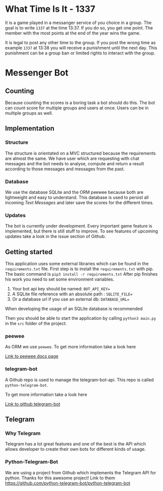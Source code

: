 # What Time Is It - 1337

It is a game played in a messanger service of you choice in a group.
The goal is to write `1337` at the time 13:37. If you do so, you get one point.
The member with the most points at the end of the year wins the game.

It is legal to post any other time to the group. If you post the wrong time as example `1337` at 13:38
you will receive a punishment until the next day. This punishment can be a group ban or
limited rights to interact with the group.

# Messenger Bot

## Counting

Because counting the scores is a boring task a bot should do this. The bot can count score for
multiple groups and users at once. Users can be in multiple groups as well.

## Implementation

### Structure

The structure is orientated on a MVC structured because the requirements are almost the same.
We have user which are requesting with chat messages and the bot needs to analyse, compute and return a result
according to those messages and messages from the past.

### Database

We use the database SQLite and the ORM peewee because both are lightweight and easy to understand.
This database is used to persist all incoming *Text Messages* and later
save the scores for the different times.

### Updates

The bot is currently under development. Every important game feature is implemented, but there is
still stuff to improve. To see features of upcoming updates take a look in the issue section of Github.
## Getting started

This application uses some external libraries which can be found in the `requirements.txt` file.
First step is to install the `requirements.txt` with pip. The basic command is `pip3 install -r requirements.txt`
After pip finishes his work you need to
set some environment variables.

1. Your bot api key should be named: `BOT_API_KEY=`
2. A SQLite file reference with an absolute path : `SQLITE_FILE=`
3. Or a database url if you use an external db: `DATABASE_URL=`

When developing the usage of an SQLite database is recommended

Then you should be able to start the application by calling `python3 main.py`
in the `src` folder of the project.

### peewee

As ORM we use `peewee`. To get more information take a look here

[Link to peewee docs page](http://docs.peewee-orm.com/en/latest/)

### telegram-bot

A Github repo is used to manage the telegram-bot-api. This repo is called `python-telegram-bot`.

To get more information take a look here

[Link to github telegram-bot](https://github.com/python-telegram-bot/python-telegram-bot)

## Telegram

### Why Telegram

Telegram has a lot great features and one of the best is the API which allows
developer to create their own bots for different kinds of usage.

### Python-Telegram-Bot

We are using a project from Github which implements
the Telegram API for python. Thanks for this awesome project!
Link to them https://github.com/python-telegram-bot/python-telegram-bot

